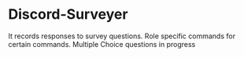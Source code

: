 # Discord-Surveyer
It records responses to survey questions. Role specific commands for certain commands.
Multiple Choice questions in progress
